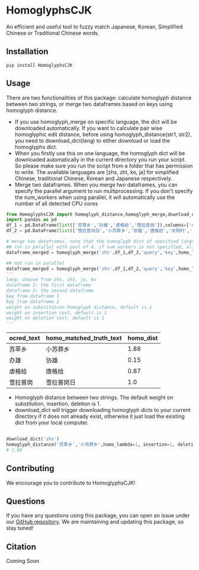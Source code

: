 HomoglyphsCJK
=====

An efficient and useful tool to fuzzy match Japanese, Korean, Simplified Chinese or Traditional Chinese words.

## Installation
```
pip install HomoglyphsCJK
```

## Usage
There are two functionalities of this package: calculate homoglyph distance between two strings, or merge two dataframes based on keys using homoglyph distance.
+ If you use homoglyph_merge on specific language, the dict will be downloaded automatically. If you want to calculate pair wise homoglyphic edit distance, before using homoglyph_distance(str1, str2), you need to download_dict(lang) to either download or load the homoglyphs dict.
+ When you firstly use this on one language, the homoglyph dict will be downloaded automatically in the current directory you run your script. So please make sure you run the script from a folder that has permission to write. The available languages are [zhs, zht, ko, ja] for simplified Chinese, traditional Chinese, Korean and Japanese respectively.
+ Merge two dataframes. When you merge two dataframes, you can specify the parallel argument to run multiprocessing. If you don't specify the num_workers when using parallel, it will automatically use the number of all detected CPU cores

```python
from HomoglyphsCJK import homoglyph_distance,homoglyph_merge,download_dict
import pandas as pd
df_1 = pd.DataFrame(list(['苏萃乡','办雄','虐格给','雪拉普岗']),columns=['query'])
df_2 = pd.DataFrame(list(['雪拉普岗日','小苏莽乡','协雄','唐格给','太阳村','月亮湾']),columns=['key'])

# merge two dataframes, note that the homoglyph dict of specified language will be downloaded automatically when first run.
## run in parallel with pool of 4, if num_workers is not specified, all available CPU cores are used.
dataframe_merged = homoglyph_merge('zhs',df_1,df_2,'query','key',homo_lambda=1, insertion=1, deletion=1,parallel=True,num_workers=4)

## not run in parallel
dataframe_merged = homoglyph_merge('zhs',df_1,df_2,'query','key',homo_lambda=1, insertion=1, deletion=1) 
'''
lang: choose from zhs, zht, ja, ko
dataframe 1: the first dataframe
dataframe 2: the second dataframe
key from dataframe 1
key from dataframe 2
weight on substitution homoglyph distance, default is 1
weight on insertion cost, default is 1
weight on deletion cost, default is 1
'''
```

| ocred_text | homo_matched_truth_text | homo_dist |
| ---------- | ----------------------- | --------- |
| 苏萃乡      | 小苏莽乡                 | 1.88      | 
| 办雄        | 协雄                    | 0.15      |
| 虐格给      | 唐格给                   | 0.87      |
| 雪拉普岗    | 雪拉普岗日                | 1.0       | 

+ Homoglyph distance between two strings. The default weight on substitution, insertion, deletion is 1.
+ download_dict will trigger downloading homoglyph dicts to your current directory if it does not already exist, otherwise it just load the existing dict from your local computer.

```python
    
download_dict('zhs')
homoglyph_distance('苏萃乡','小苏莽乡',homo_lambda=1, insertion=1, deletion=1)
# 1.88
```
## Contributing
We encourage you to contribute to HomoglyphsCJK!

## Questions
If you have any questions using this package, you can open an issue under our [GitHub repository](https://github.com/dell-research-harvard/HomoglyphsCJK.git). We are maintaining and updating this package, so stay tuned!

## Citation

Coming Soon
```bibtex

```
